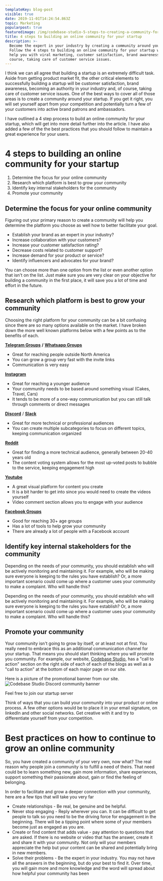 ```yaml
---
templateKey: blog-post
visible: true
date: 2019-11-01T14:24:54.863Z
topic: Marketing
popularpost: true
featuredimage: /img/codebase-studio-5-steps-to-creating-a-community-for-your-startup.jpg
title: 4 steps to building an online community for your startup
description: >-
  Become the expert in your industry by creating a community around your brand.
  Follow the 4 steps to building an online community for your startup which will
  help you with viral marketing, customer satisfaction, brand awareness, of
  course, taking care of customer service issues.
---
```

I think we can all agree that building a startup is an extremely difficult task. Aside from getting product market fit, the other critical elements to successfully building a startup will be customer satisfaction, brand awareness, becoming an authority in your industry and, of course, taking care of customer service issues. One of the best ways to cover all of those areas is to create a community around your startup. If you get it right, you will set yourself apart from your competition and potentially turn a few of your customers into active brand patrons and ambassadors. 

I have outlined a 4 step process to build an online community for your startup, which will get into more detail further into the article. I have also added a few of the the best practices that you should follow to maintain a great experience for your users.

# 4 steps to building an online community for your startup

1. Determine the focus for your online community
2. Research which platform is best to grow your community
3. Identify key internal stakeholders for the community
4. Promote your community

## Determine the focus for your online community

Figuring out your primary reason to create a community will help you determine the platform you choose as well how to better facilitate your goal.

* Establish your brand as an expert in your industry?
* Increase collaboration with your customers?
* Increase your customer satisfaction rating?
* Decrease costs related to customer support?
* Increase demand for your product or service?
* Identify influencers and advocates for your brand?

You can choose more than one option from the list or even another option that isn't on the list. Just make sure you are very clear on your objective for building a community in the first place, it will save you a lot of time and effort in the future.

## Research which platform is best to grow your community

Choosing the right platform for your community can be a bit confusing since there are so many options available on the market. I have broken down the more well known platforms below with a few points as to the benefits of each.

[**Telegram Groups**](https://telegram.org/faq#q-how-do-i-create-a-group) **/** [**Whatsapp Groups**](https://faq.whatsapp.com/en/android/26000123/?category=5245251)

* Great for reaching people outside North America
* You can grow a group very fast with the invite links
* Communication is very easy

[**Instagram**](https://business.instagram.com/getting-started)

* Great for reaching a younger audience
* Your community needs to be based around something visual (Cakes, Travel, Cars)
* It tends to be more of a one-way communication but you can still talk through comments or direct messages

[**Discord**](https://support.discordapp.com/hc/en-us/articles/204849977-How-do-I-create-a-server-) / [**Slack**](https://slack.com/intl/en-br/help/articles/206845317-create-a-slack-workspace)

* Great for more technical or professional audiences 
* You can create multiple subcategories to focus on different topics, keeping communication organized

[**Reddit**](https://www.reddit.com/subreddits/create)

* Great for finding a more technical audience, generally between 20-40 years old
* The content voting system allows for the most up-voted posts to bubble to the service, keeping engagement high

[**Youtube**](https://support.google.com/youtube/answer/1646861?hl=en)

* A great visual platform for content you create
* It is a bit harder to get into since you would need to create the videos yourself 
* Video comment section allows you to engage with your audience

[**Facebook Groups**](https://www.facebook.com/help/167970719931213)

* Good for reaching 30+ age groups
* Has a lot of tools to help grow your community
* There are already a lot of people with a Facebook account

## Identify key internal stakeholders for the community

Depending on the needs of your community, you should establish who will be actively monitoring and maintaining it. For example, who will be making sure everyone is keeping to the rules you have establish? Or, a more important scenario could come up where a customer uses your community to make a complaint. Who will handle this?

Depending on the needs of your community, you should establish who will be actively monitoring and maintaining it. For example, who will be making sure everyone is keeping to the rules you have establish? Or, a more important scenario could come up where a customer uses your community to make a complaint. Who will handle this? 

## Promote your community

Your community isn't going to grow by itself, or at least not at first. You really need to embrace this as an additional communication channel for your startup. That means you should start thinking where you will promote you community. For example, our website, [Codebase Studio](https://codebase.studio/), has a "call to action" section on the right side of each of each of the blogs as well as a "call to action" at the bottom of each major page on our site.

Here is a picture of the promotional banner from our site.
![Codebase Studio Discord community banner](/img/codebase-discord-community.png "Codebase Studio Discord community")

Feel free to join our startup server 

Think of ways that you can build your community into your product or online process. A few other options would be to place it in your email signature, on linkedIn and other social networks. Get creative with it and try to differentiate yourself from your competition.

# Best practices on how to continue to grow an online community

So, you have created a community of your very own, now what? The real reason why people join a community is to fulfill a need of theirs. That need could be to learn something new, gain more information, share experiences, support something their passionate about, gain or find the feeling of belonging. 

In order to facilitate and grow a deeper connection with your community, here are a few tips that will take you very far

* Create relationships - Be real, be genuine and be helpful. 
* Never stop engaging - Reply wherever you can. It can be difficult to get people to talk so you need to be the driving force for engagement in the beginning. There will be a tipping point where some of your members become just as engaged as you are. 
* Create or find content that adds value - pay attention to questions that are asked. If there is no website or video that has the answer, create it and share it with your community. Not only will your members appreciate the help but your content can be shared and potentially bring in new members.
* Solve their problems - Be the expert in your industry. You may not have all the answers in the beginning, but do your best to find it. Over time, you will gain more and more knowledge and the word will spread about how helpful your community has been
